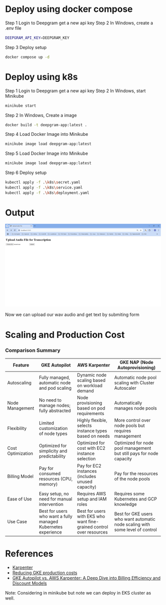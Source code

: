 # Deploy using docker compose
Step 1 Login to Deepgram get a new api key
Step 2 In Windows, create a .env file
```bash
DEEPGRAM_API_KEY=DEEPGRAM_KEY
```
Step 3 Deploy setup
```bash
docker compose up -d
```
# Deploy using k8s
Step 1 Login to Deepgram get a new api key
Step 2 In Windows, start Minikube
```bash
minikube start
```
Step 2 In Windows, Create a image
```bash
docker build -t deepgram-app:latest .
```
Step 4 Load Docker Image into Minikube
```bash
minikube image load deepgram-app:latest
```
Step 5 Load Docker Image into Minikube
```bash
minikube image load deepgram-app:latest
```
Step 6 Deploy setup
```bash
kubectl apply -f .\k8s\secret.yaml
kubectl apply -f .\k8s\service.yaml
kubectl apply -f .\k8s\deployment.yaml
```

# Output
![Output](./images/Screenshot%202025-01-05%20155642.png)

Now we can upload our wav audio and get text by submiting form


# Scaling and Production Cost

### Comparison Summary

| Feature              | GKE Autopilot                                      | AWS Karpenter                                          | GKE NAP (Node Autoprovisioning)                    |
|----------------------|----------------------------------------------------|--------------------------------------------------------|-------------------------------------------------------|
| Autoscaling          | Fully managed, automatic node and pod scaling      | Dynamic node scaling based on workload demand          | Automatic node pool scaling with Cluster Autoscaler    |
| Node Management      | No need to manage nodes; fully abstracted          | Node provisioning based on pod requirements            | Automatically manages node pools                      |
| Flexibility          | Limited customization of node types                | Highly flexible, selects instance types based on needs | More control over node pools but requires management |
| Cost Optimization    | Optimized for simplicity and predictability        | Optimized for cost with EC2 instance selection         | Optimized for node pool management but still pays for node capacity |
| Billing Model        | Pay for consumed resources (CPU, memory)           | Pay for EC2 instances (includes unused capacity)       | Pay for the resources of the node pools               |
| Ease of Use          | Easy setup, no need for manual intervention        | Requires AWS setup and IAM roles                       | Requires some Kubernetes and GCP knowledge            |
| Use Case             | Best for users who want a fully managed Kubernetes experience | Best for users with EKS who want fine-grained control over resources | Best for GKE users who want automatic node scaling with some level of control |



# References
- [Karpenter](https://karpenter.sh/)
- [Reducing GKE production costs](https://medium.com/@omers1414/reducing-gke-production-costs-314602419647)
- [GKE Autopilot vs. AWS Karpenter: A Deep Dive into Billing Efficiency and Discount Models](https://medium.com/@garfield13579/gke-autopilot-vs-aws-karpenter-a-deep-dive-into-billing-efficiency-and-discount-models-01829636dd9d)


Note: Considering in minikube but note we can deploy in EKS cluster as well.